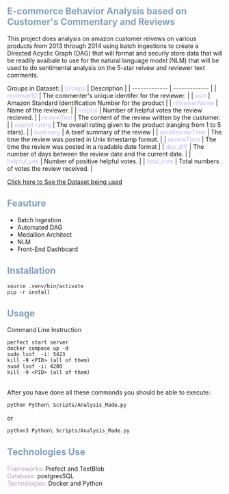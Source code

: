 ## <span style="color: #86a0ba">E-commerce Behavior Analysis based on Customer's Commentary and Reviews</span>

This project does analysis on amazon customer reivews on
various products from 2013 through 2014 using batch ingestions to create a Directed Acyclic Graph (DAG) that
will format and securly store data that will be readily avaibale to use for the natural language model (NLM) that will be used to do sentimental analysis on the 5-star reivew and reviewer text comments.

Groups in Dataset:
| <span style="color:#c3b6fd;">Groups</span> | Description |
| ------------- | ------------- |
| <span style="color:#c3b6fd;">reviewerID</span> | The commenter's unique identifer for the reviewer. |
| <span style="color:#c3b6fd;">asin</span> | Amazon Standard Identification Number for the product |
| <span style="color:#c3b6fd;">reviewerName</span> | Name of the reviewer. |
| <span style="color:#c3b6fd;">helpful</span> | Number of helpful votes the review recieved. |
| <span style="color:#c3b6fd;">reviewText</span> | The content of the review written by the customer. |
| <span style="color:#c3b6fd;">overall rating</span> | The overall rating given to the product (ranging from 1 to 5 stars). |
| <span style="color:#c3b6fd;">summary</span> | A breif summary of the review |
| <span style="color:#c3b6fd;">unixReviewTime</span> | The time the review was posted in Unix timestamp format. |
| <span style="color:#c3b6fd;">reviewTime</span> | The time the review was posted in a readable date format |
| <span style="color:#c3b6fd;">day_diff</span> | The number of days between the review date and the current date. |
| <span style="color:#c3b6fd;">helpful_yes</span> | Number of positive helpful votes. |
| <span style="color:#c3b6fd;">total_vote</span> | Total numbers of votes the review received. |

<a href="https://www.kaggle.com/datasets/mehmetisik/amazon-review">
Click here to See the Dataset being used
</a>

## <span style="color: #86a0ba">Feauture<span>

- Batch Ingestion
- Automated DAG
- Medallion Architect
- NLM
- Front-End Dashboard

## <span style="color: #86a0ba">Installation</span>

```
source .venv/bin/activate
pip -r install
```

## <span style="color: #86a0ba">Usage</span>

Command Line Instruction

```
perfect start server
docker compose up -d
sudo lsof  -i: 5423
kill -9 <PID> (all of them)
suod lsof -i: 4200
kill -9 <PID> (all of them)
```

<br>
After you have done all these commands you should be able to execute:

```bash
python Python\ Scripts/Analysis_Made.py
```

or

```bash
python3 Python\ Scripts/Analysis_Made.py
```

## <span style="color: #86a0ba">Technologies Use</span>

<span style="color: #b39db7">Frameworks: </span>Prefect and TextBlob
<br>
<span style="color: #b39db7">Database: </span>postgresSQL
<br>
<span style="color: #b39db7">
Technologies:
</span> Docker and Python
